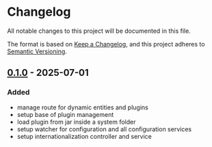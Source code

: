 # Changelog

All notable changes to this project will be documented in this file.

The format is based on [Keep a Changelog](https://keepachangelog.com/en/1.1.0/),
and this project adheres to [Semantic Versioning](https://semver.org/spec/v2.0.0.html).

## [0.1.0] - 2025-07-01

### Added

- manage route for dynamic entities and plugins
- setup base of plugin management
- load plugin from jar inside a system folder
- setup watcher for configuration and all configuration services
- setup internationalization controller and service


[0.1.0]: https://oauth2@ci.linagora.com/linagora/lrs/LinID/linid-dm-v2/dm-api.git/releases/tag/v0.1.0
